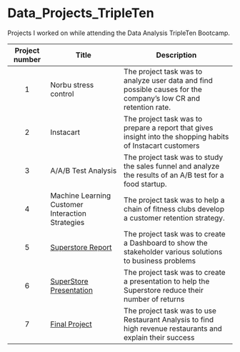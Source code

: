 # Data_Projects_TripleTen
Projects I worked on while attending the Data Analysis TripleTen Bootcamp.


| Project number | Title | Description |
| :-----------: | ----------- |----------- |
| 1 | Norbu stress control| The project task was to analyze user data and find possible causes for the company’s low CR and retention rate. |
| 2 | Instacart | The project task was to prepare a report that gives insight into the shopping habits of Instacart customers |
| 3 | A/A/B Test Analysis | The project task was to study the sales funnel and analyze the results of an A/B test for a food startup. |
| 4 | Machine Learning Customer Interaction Strategies | The project task was to help a chain of fitness clubs develop a customer retention strategy. |# TripleTen-Projects
| 5 | [Superstore Report](https://github.com/Dopfer99/Date_Projects_TripleTen/tree/c58a8f91f5262852f8b46749fbf05a95edfe1040/Project%204%20Superstore) | The project task was to create a Dashboard to show the stakeholder various solutions to business problems
| 6 | [SuperStore Presentation](https://github.com/Dopfer99/TripleTen-Projects/tree/4b88030104cdf8c8cb712ac60e43fed4ce0a6e9b/Project%205%20Storytelling%20w%3AData) | The project task was to create a presentation to help the Superstore reduce their number of returns
| 7 | [Final Project](https://github.com/Dopfer99/Date_Projects_TripleTen/blob/bf17c6dd58cf13d28bf7e48ff9451910795f71d1/Final%20Project%20Report/Final%20Project%20Conclusion.rtf) | The project task was to use Restaurant Analysis to find high revenue restaurants and explain their success
